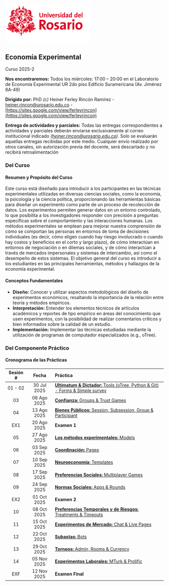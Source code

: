<img src="imgs/logo_u_rosario.png" title="Logo Universidad del Rosario" alt="Logo Universidad del Rosario" style="width: 17rem;">

## Economía Experimental

Curso 2025-2

**Nos encontraremos:** Todos los miércoles: 17:00 – 20:00 en el Laboratorio de Economía Experimental UR 2do piso Edificio Suramericana (Av. Jiménez 8A-49)

**Dirigido por:** PhD _(c)_ Heiner Ferley Rincón Ramírez - [heiner.rincon@urosario.edu.co](mailto:heiner.rincon@urosario.edu.co) - [https://sites.google.com/view/ferleyrincon](https://sites.google.com/view/ferleyrincon)

**Entrega de actividades y parciales:** Todas las entregas correspondientes a actividades y parciales deberán enviarse exclusivamente al correo institucional indicado *([heiner.rincon@urosario.edu.co](mailto:heiner.rincon@urosario.edu.co))*. Solo se evaluarán aquellas entregas recibidas por este medio. Cualquier envío realizado por otros canales, sin autorización previa del docente, será descartado y no recibirá retroalimentación

### Del Curso

#### Resumen y Propósito del Curso

Este curso está diseñado para introducir a los participantes en las técnicas experimentales utilizadas en diversas ciencias sociales, como la economía, la psicología y la ciencia política, proporcionando las herramientas básicas para diseñar un experimento como parte de un proceso de recolección de datos. Los experimentos permiten generar datos en un entorno controlado, lo que posibilita a los investigadores responder con precisión a preguntas específicas sobre el comportamiento y las interacciones humanas. Los métodos experimentales se emplean para mejorar nuestra comprensión de cómo se comportan las personas en entornos de toma de decisiones individuales (es decir, cómo eligen cuando hay riesgo involucrado o cuando hay costos y beneficios en el corto y largo plazo), de cómo interactúan en entornos de negociación o en dilemas sociales, y de cómo interactúan a través de mercados impersonales y sistemas de intercambio, así como el desempeño de estos sistemas. El objetivo general del curso es introducir a los estudiantes en las principales herramientas, métodos y hallazgos de la economía experimental. 

#### Conceptos Fundamentales

- **Diseño:** Conocer y utilizar aspectos metodológicos del diseño de experimentos económicos, resaltando la importancia de la relación entre teoría y métodos empíricos.
- **Interpretación:** Entender los elementos técnicos de artículos académicos y reportes de tipo empírico en áreas del conocimiento que usen experimentos, con la posibilidad de realizar comentarios críticos y bien informados sobre la calidad de un estudio.
- **Implementación:** Implementar las técnicas estudiadas mediante la utilización de programas de computador especializados (e.g., oTree).

### Del Componente Práctico

#### Cronograma de las Prácticas

| Sesión # | Fecha | Práctica |
|:--------:|:-----:|:---------|
| 01 - 02 | 30 Jul 2025 | [**Ultimatum & Dictador:** Tools (oTree, Python & Git) - Forms & Simple survey ](clases/01_Tools_oTree_Python_GIT_02_Forms_SimpleSurvey) |
| 03 | 06 Ago 2025 | [**Confianza:** Groups & Trust Games](clases\03_Groups_TrustGames) |
| 04 | 13 Ago 2025 | [**Bienes Públicos:** Session, Subsession, Group & Participant](clases\04_Sessions_Subsessions_Groups_Participant) |
| EX1 | 20 Ago 2025 | **Examen 1** |
| 05 | 27 Ago 2025 | [**Los métodos experimentales:** Models](clases\05_Models) |
| 06 | 03 Sep 2025 | [**Coordinación:** Pages](clases\06_Pages) |
| 07 | 10 Sep 2025 | [**Neuroeconomía:** Templates](clases\07_Templates) |
| 08 | 17 Sep 2025 | [**Preferencias Sociales:** Multiplayer Games](clases\08_MultiplayerGames) |
| 09 | 24 Sep 2025 | [**Normas Sociales:** Apps & Rounds](clases\09_Apps_Rounds) |
| EX2 | 01 Oct 2025 | **Examen 2** |
| 10 | 08 Oct 2025 | [**Preferencias Temporales y de Riesgos:** Treatments & Timeouts](clases\10_Treatments_Timeouts) |
| 11 | 15 Oct 2025 | [**Experimentos de Mercado:** Chat & Live Pages](clases\11_Chat_LivePages) |
| 12 | 22 Oct 2025 | [**Subastas:** Bots](clases\12_Bots) |
| 13 | 29 Oct 2025 | [**Torneos:** Admin, Rooms & Currency](clases\13_Admin_Rooms_Currency) |
| 14 | 05 Nov 2025 | [**Experimentos Laborales:** MTurk & Prolific](clases\14_MTurk_Prolific) |
| EXF | 12 Nov 2025 | **Examen Final** |
